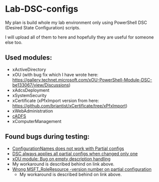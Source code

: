 # Lab-DSC-configs
My plan is build whole my lab environment only using PowerShell DSC (Desired State Configuration) scripts.

I will upload all of them to here and hopefully they are useful for someone else too.


## Used modules:
* xActiveDirectory
* xOU (with bug fix which I have wrote here: https://gallery.technet.microsoft.com/xOU-PowerShell-Module-DSC-be133067/view/Discussions)
* xAdcsDeployment
* xSystemSecurity
* xCertificate (xPfxImport version from here: https://github.com/briantist/xCertificate/tree/xPfxImport)
* xWebAdministration
* [cADFS](https://github.com/pcgeek86/cADFS.git)
* xComputerManagement


## Found bugs during testing:
* [ConfigurationNames does not work with Partial configs](https://connect.microsoft.com/PowerShell/feedback/details/1944447)
* [DSC always applies all partial configs when changed only one](https://connect.microsoft.com/PowerShell/feedback/details/1951731)
* [xOU module: Bug on empty description handling](https://gallery.technet.microsoft.com/xOU-PowerShell-Module-DSC-be133067/view/Discussions)
* My workaround is described behind on link above.
* [Wrong  MSFT_RoleResource -version number on partial configuration](https://connect.microsoft.com/PowerShell/feedback/details/1768281/wmf-5-production-preview-partial-configuration-of-mof-file-generation-is-broken)
  * My workaround is described behind on link above.